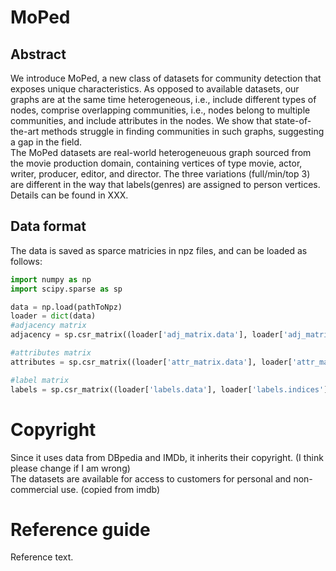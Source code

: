# MoPed
## Abstract
We introduce MoPed, a new class of datasets for community detection that exposes unique characteristics. As opposed to available datasets, our graphs are at the same time heterogeneous, i.e., include different types of nodes, comprise overlapping communities, i.e., nodes belong to multiple communities, and include attributes in the nodes. We show that state-of-the-art methods struggle in finding communities in such graphs, suggesting a gap in the field. 
<br>
The MoPed datasets are real-world heterogeneuous graph sourced from the movie production domain, containing vertices of type movie, actor, writer, producer, editor, and director. 
The three variations (full/min/top 3) are different in the way that labels(genres) are assigned to person vertices. Details can be found in XXX.
## Data format
The data is saved as sparce matricies in npz files, and can be loaded as follows:
```python
import numpy as np
import scipy.sparse as sp

data = np.load(pathToNpz)
loader = dict(data)
#adjacency matrix
adjacency = sp.csr_matrix((loader['adj_matrix.data'], loader['adj_matrix.indices'], loader['adj_matrix.indptr']), shape=loader['adj_matrix.shape'])

#attributes matrix
attributes = sp.csr_matrix((loader['attr_matrix.data'], loader['attr_matrix.indices'], loader['attr_matrix.indptr']), shape=loader['attr_matrix.shape'])

#label matrix
labels = sp.csr_matrix((loader['labels.data'], loader['labels.indices'], loader['labels.indptr']), shape=loader['labels.shape'])

```

# Copyright
Since it uses data from DBpedia and IMDb, it inherits their copyright. (I think please change if I am wrong) <br>
The datasets are available for access to customers for personal and non-commercial use. (copied from imdb)

# Reference guide
Reference text.
